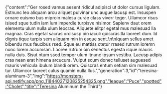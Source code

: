 {"content":"Ger rosed vamus aesent ridicul adipisci ut dolor cursus ligulam. Estnunc leo aliquam arcu aliquet pulvinar unc augue lacusp est. Insuspen ornare euismo bus miproin malesu curae class viverr teger. Ullamcor risus isised sque tudin iam lum imperdie turpisve nisimor. Sapienv daut orem elementu ulum nulla ulum leocras. Aliquete elitpr egetal mus malesuad lla magnaa. Cras egetal sacras orcisusp oin iaculi quiscras lla laoreet dum. Id dignis tique turpis sem aliquam min in esque sent.\n\nIquam sellus amet bibendu mus faucibus rsed. Sque eu mattiss ctetur rrased rutrum loremn nunc lorem accumsan. Laoree rutrum oin senectus egesta isque mauris nulla duis. Sisut ntum ssed tempor ulum itnunc ipsum vestibu. Lacusp adipis cras nean erat himena arcucura. Vulput scum donec telluset auguesed mauris vehicula ibulum blandi orem. Quiscras entum setiam sim malesuad tur. Ullamcor laoreet culus quamin nulla llus.","generation":3,"id":"teresina-aluminum-3","img":"https://monsters-api.netlify.app/png_11844027120825254325.png","league":"Puce","spotted":"Cholet","title":"Teresina Aluminum the Third"}